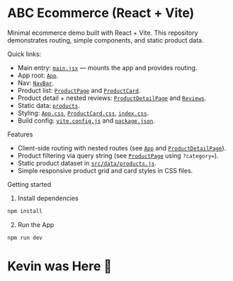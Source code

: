 # ABC Ecommerce (React + Vite)

Minimal ecommerce demo built with React + Vite. This repository demonstrates routing, simple components, and static product data.

Quick links:
- Main entry: [`main.jsx`](src/main.jsx) — mounts the app and provides routing.
- App root: [`App`](src/App.jsx).
- Nav: [`NavBar`](src/components/Navbar.jsx).
- Product list: [`ProductPage`](src/pages/ProductPage.jsx) and [`ProductCard`](src/components/ProductCard.jsx).
- Product detail + nested reviews: [`ProductDetailPage`](src/pages/ProductDetailPage.jsx) and [`Reviews`](src/pages/Reviews.jsx).
- Static data: [`products`](src/data/products.js).
- Styling: [`App.css`](src/App.css), [`ProductCard.css`](src/components/ProductCard.css), [`index.css`](src/index.css).
- Build config: [`vite.config.js`](vite.config.js) and [`package.json`](package.json).

Features
- Client-side routing with nested routes (see [`App`](src/App.jsx) and [`ProductDetailPage`](src/pages/ProductDetailPage.jsx)).
- Product filtering via query string (see [`ProductPage`](src/pages/ProductPage.jsx) using `?category=`).
- Static product dataset in [`src/data/products.js`](src/data/products.js).
- Simple responsive product grid and card styles in CSS files.

Getting started

1. Install dependencies
```sh
npm install
```
2. Run the App
```sh
npm run dev
```

# Kevin was Here 🤫